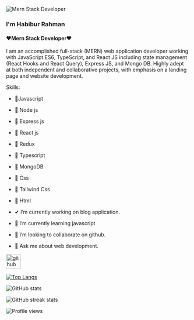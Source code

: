 ![Mern Stack Developer](https://media-exp1.licdn.com/dms/image/C4E16AQHekJJnehdqdA/profile-displaybackgroundimage-shrink_350_1400/0/1654657262663?e=1663200000&v=beta&t=KxozAM_H9KYRNpgu07SHqNfLdoBTEVqnv0y5oiRHHV4)

### I'm Habibur Rahman
#### ❤Mern Stack Developer❤

I am an accomplished full-stack (MERN) web application developer working with JavaScript ES6, TypeScript, and React JS including state management (React Hooks and React Query), Express JS, and Mongo DB. Highly adept at both independent and collaborative projects, with emphasis on a landing page and website development.

Skills: 
- 💨Javascript
- 💨 Node js
- 💨 Express js
- 💨 React js
- 💨 Redux
- 💨 Typescript
- 💨 MongoDB
- 💨 Css
- 💨 Tailwind Css
- 💨 Html

- ✔ I’m currently working on blog application. 
- 🌱 I’m currently learning javascript 
- 👯 I’m looking to collaborate on github. 
- 💬 Ask me about web development. 


[<img src='https://cdn.jsdelivr.net/npm/simple-icons@3.0.1/icons/github.svg' alt='github' height='40'>](https://github.com/Habibur137)  

[![Top Langs](https://github-readme-stats.vercel.app/api/top-langs/?username=Habibur137)](https://github.com/anuraghazra/github-readme-stats)

![GitHub stats](https://github-readme-stats.vercel.app/api?username=Habibur137&show_icons=true)  

![GitHub streak stats](https://github-readme-streak-stats.herokuapp.com/?user=Habibur137)  

![Profile views](https://gpvc.arturio.dev/Habibur137)  
